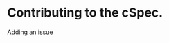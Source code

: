 # Contributing to the cSpec.
Adding an [issue](https://github.com/Oblivious-Oblivious/cSpec/issues)
